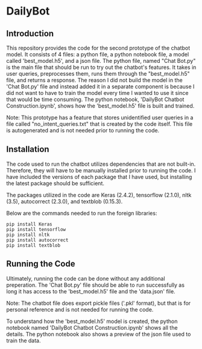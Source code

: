 # DailyBot

## Introduction

This repository provides the code for the second prototype of the chatbot model. It consists of 4 files: a python file, a python notebook file, a model called 'best_model.h5', and a json file. The python file, named "Chat Bot.py" is the main file that should be run to try out the chatbot's features. It takes in user queries, preprocesses them, runs them through the "best_model.h5" file, and returns a response. The reason I did not build the model in the 'Chat Bot.py' file and instead added it in a separate component is because I did not want to have to train the model every time I wanted to use it since that would be time consuming. The python notebook, 'DailyBot Chatbot Construction.ipynb', shows how the 'best_model.h5' file is built and trained. 

Note: This prototype has a feature that stores unidentified user queries in a file called "no_intent_queries.txt" that is created by the code itself. This file is autogenerated and is not needed prior to running the code. 

## Installation

The code used to run the chatbot utilizes dependencies that are not built-in. Therefore, they will have to be manually installed prior to running the code.
I have included the versions of each package that I have used, but installing the latest package should be sufficient. 

The packages utilized in the code are Keras (2.4.2), tensorflow (2.1.0), nltk (3.5), autocorrect (2.3.0), and textblob (0.15.3).


Below are the commands needed to run the foreign libraries:

```
pip install Keras
pip install tensorflow
pip install nltk
pip install autocorrect
pip install textblob
```

## Running the Code

Ultimately, running the code can be done without any additional preperation. The 'Chat Bot.py' file should be able to run successfully as long it has access
to the 'best_model.h5' file and the 'data.json' file. 

Note: The chatbot file does export pickle files ('.pkl' format), but that is for personal reference and is not needed for running the code. 

To understand how the 'best_model.h5' model is created, the python notebook named 'DailyBot Chatbot Construction.ipynb' shows all the details. The python notebook also shows a preview of the json file used to train the data.
